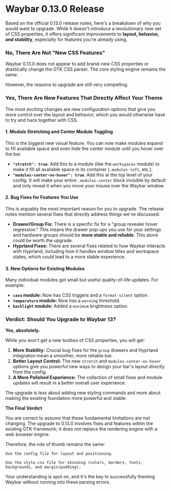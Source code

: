 # Waybar 0.13.0 Release

Based on the official 0.13.0 release notes, here's a breakdown of why you would want to upgrade. While it doesn't introduce a revolutionary new set of CSS properties, it offers significant improvements to **layout, behavior, and stability**, especially for features you're already using.

### No, There Are Not "New CSS Features"

Waybar 0.13.0 does not appear to add brand-new CSS properties or drastically change the GTK CSS parser. The core styling engine remains the same.

However, the reasons to upgrade are still very compelling.

### Yes, There Are New Features That Directly Affect Your Theme

The most exciting changes are new configuration options that give you more control over the layout and behavior, which you would otherwise have to try and hack together with CSS.

#### 1. Module Stretching and Center Module Toggling

This is the biggest new visual feature. You can now make modules expand to fill available space and even hide the center module until you hover over the bar.
*   **`"stretch": true`**: Add this to a module (like the `workspaces` module) to make it fill all available space in its container (`.modules-left`, etc.).
*   **`"modules-center-on-hover": true`**: Add this at the top level of your config. It will make your entire `.modules-center` block invisible by default and only reveal it when you move your mouse over the Waybar window.

#### 2. Bug Fixes for Features You Use

This is arguably the most important reason for you to upgrade. The release notes mention several fixes that directly address things we've discussed:
*   **Drawer/Group Fix:** There is a specific fix for a "group revealer hover regression." This means the drawer pop-ups you use for your settings and hardware groups should be **more stable and reliable**. This alone could be worth the upgrade.
*   **Hyprland Fixes:** There are several fixes related to how Waybar interacts with Hyprland, including how it handles window titles and workspace states, which could lead to a more stable experience.

#### 3. New Options for Existing Modules

Many individual modules got small but useful quality-of-life updates. For example:
*   **`cava` module:** Now has CSS triggers and a `format-silent` option.
*   **`temperature` module:** Now has a `warning` threshold.
*   **`backlight` module:** Added a `minimum` brightness option.

### Verdict: Should You Upgrade to Waybar 13?

**Yes, absolutely.**

While you won't get a new toolbox of CSS properties, you will get:
1.  **More Stability:** Crucial bug fixes for the `group` drawers and Hyprland integration mean a smoother, more reliable bar.
2.  **Better Layout Control:** The new `stretch` and `modules-center-on-hover` options give you powerful new ways to design your bar's layout directly from the config.
3.  **A More Polished Experience:** The collection of small fixes and module updates will result in a better overall user experience.

The upgrade is less about adding new styling commands and more about making the existing foundation more powerful and stable.

**The Final Verdict**

You are correct to assume that these fundamental limitations are not changing. The upgrade to 0.13.0 involves fixes and features within the existing GTK framework; it does not replace the rendering engine with a web browser engine.

Therefore, the rule of thumb remains the same:

    Use the config file for layout and positioning.

    Use the style.css file for skinning (colors, borders, fonts, backgrounds, and margin/padding).

Your understanding is spot on, and it's the key to successfully theming Waybar without running into these parsing errors.
